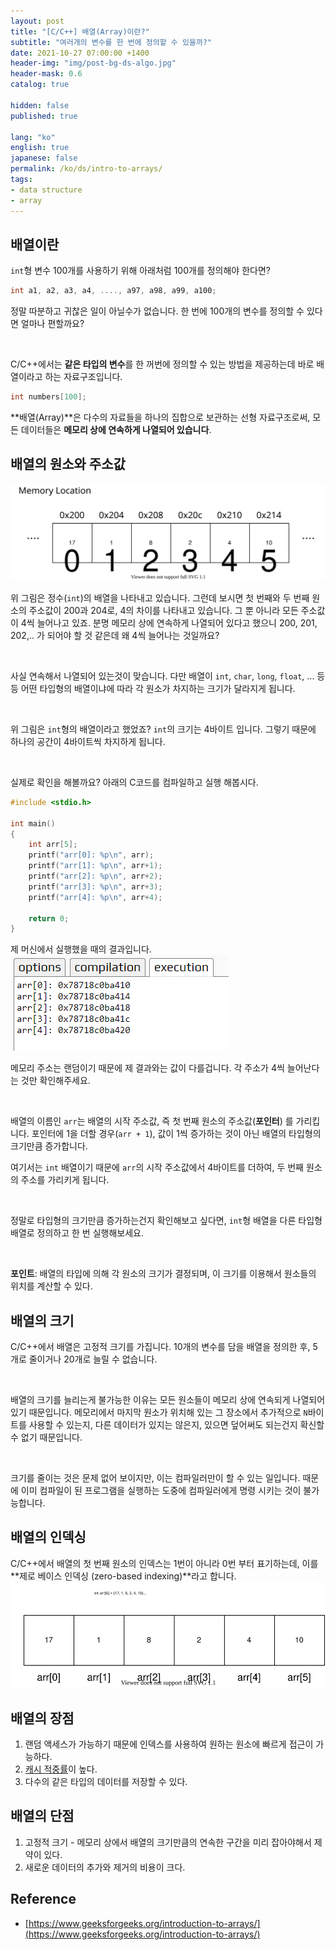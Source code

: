 ```yaml
---
layout: post
title: "[C/C++] 배열(Array)이란?"
subtitle: "여러개의 변수를 한 번에 정의할 수 있을까?"
date: 2021-10-27 07:00:00 +1400
header-img: "img/post-bg-ds-algo.jpg"
header-mask: 0.6
catalog: true

hidden: false
published: true

lang: "ko"
english: true
japanese: false
permalink: /ko/ds/intro-to-arrays/
tags:
- data structure
- array
---
```


## 배열이란

`int`형 변수 100개를 사용하기 위해 아래처럼 100개를 정의해야 한다면?


```cpp
int a1, a2, a3, a4, ...., a97, a98, a99, a100; 
```

정말 따분하고 귀찮은 일이 아닐수가 없습니다. 한 번에 100개의 변수를 정의할 수 있다면 얼마나 편할까요?

<br>

C/C++에서는 **같은 타입의 변수**를 한 꺼번에 정의할 수 있는 방법을 제공하는데 바로 배열이라고 하는 자료구조입니다.

```cpp
int numbers[100];
```

**배열(Array)**은 다수의 자료들을 하나의 집합으로 보관하는 선형 자료구조로써, 모든 데이터들은 **메모리 상에 연속하게 나열되어 있습니다**.

## 배열의 원소와 주소값

![Memory Location](/img/in-post/ds-algo/array/20211024-memory-location.svg)

위 그림은 정수(`int`)의 배열을 나타내고 있습니다. 그런데 보시면 첫 번째와 두 번째 원소의 주소값이 200과 204로, 4의 차이를 나타내고 있습니다. 그 뿐 아니라 모든 주소값이 4씩 늘어나고 있죠. 분명 메모리 상에 연속하게 나열되어 있다고 했으니 200, 201, 202,.. 가 되어야 할 것 같은데 왜 4씩 늘어나는 것일까요?

<br>

사실 연속해서 나열되어 있는것이 맞습니다. 다만 배열이 `int`, `char`, `long`, `float`, ... 등등 어떤 타입형의 배열이냐에 따라 각 원소가 차지하는 크기가 달라지게 됩니다.

<br>

위 그림은 `int`형의 배열이라고 했었죠? `int`의 크기는 4바이트 입니다. 그렇기 때문에 하나의 공간이 4바이트씩 차지하게 됩니다.

<br>

실제로 확인을 해볼까요? 아래의 C코드를 컴파일하고 실행 해봅시다.

```c
#include <stdio.h>

int main()
{
    int arr[5];
    printf("arr[0]: %p\n", arr);
    printf("arr[1]: %p\n", arr+1);
    printf("arr[2]: %p\n", arr+2);
    printf("arr[3]: %p\n", arr+3);
    printf("arr[4]: %p\n", arr+4);
    
    return 0;
}
```

제 머신에서 실행했을 때의 결과입니다.
![addresses increasing by 4 bytes](/img/in-post/ds-algo/array/20211024-int-array-memory.png)

메모리 주소는 랜덤이기 때문에 제 결과와는 값이 다를겁니다. 각 주소가 4씩 늘어난다는 것만 확인해주세요. 

<br>

배열의 이름인 `arr`는 배열의 시작 주소값, 즉 첫 번째 원소의 주소값(**포인터**) 를 가리킵니다. 포인터에 1을 더할 경우(`arr + 1`), 값이 1씩 증가하는 것이 아닌 배열의 타입형의 크기만큼 증가합니다. 

여기서는 `int` 배열이기 때문에 `arr`의 시작 주소값에서 4바이트를 더하여, 
두 번째 원소의 주소를 가리키게 됩니다.

<br>

정말로 타입형의 크기만큼 증가하는건지 확인해보고 싶다면, `int`형 배열을 다른 타입형 배열로 정의하고 한 번 실행해보세요.

<br>

**포인트**: 배열의 타입에 의해 각 원소의 크기가 결정되며, 이 크기를 이용해서 원소들의 위치를 계산할 수 있다.

## 배열의 크기
C/C++에서 배열은 고정적 크기를 가집니다. 10개의 변수를 담을 배열을 정의한 후, 5개로 줄이거나 20개로 늘릴 수 없습니다.

<br>

배열의 크기를 늘리는게 불가능한 이유는 모든 원소들이 메모리 상에 연속되게 나열되어 있기 때문입니다. 메모리에서 마지막 원소가 위치해 있는 그 장소에서 
추가적으로 `N`바이트를 사용할 수 있는지, 다른 데이터가 있지는 않은지, 있으면 덮어써도 되는건지 확신할 수 없기 때문입니다.

<br>

크기를 줄이는 것은 문제 없어 보이지만, 이는 컴파일러만이 할 수 있는 일입니다. 때문에 이미 컴파일이 된 프로그램을 실행하는 도중에 컴파일러에게 명령 시키는 것이 불가능합니다.

## 배열의 인덱싱

C/C++에서 배열의 첫 번째 원소의 인덱스는 1번이 아니라 0번 부터 표기하는데, 이를 **제로 베이스 인덱싱 (zero-based indexing)**라고 합니다.
![Array zero-based indexing](/img/in-post/ds-algo/array/20211024-array-indexing.svg)


## 배열의 장점 

1. 랜덤 액세스가 가능하기 때문에 인덱스를 사용하여 원하는 원소에 빠르게 접근이 가능하다.
2. [캐시 적중률](https://parksb.github.io/article/29.html)이 높다.
3. 다수의 같은 타입의 데이터를 저장할 수 있다.


## 배열의 단점

1. 고정적 크기 - 메모리 상에서 배열의 크기만큼의 연속한 구간을 미리 잡아야해서 제약이 있다.
2. 새로운 데이터의 추가와 제거의 비용이 크다.

## Reference
- [https://www.geeksforgeeks.org/introduction-to-arrays/](https://www.geeksforgeeks.org/introduction-to-arrays/)
